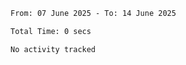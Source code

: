<!--START_SECTION:waka-->

```txt
From: 07 June 2025 - To: 14 June 2025

Total Time: 0 secs

No activity tracked
```

<!--END_SECTION:waka-->
